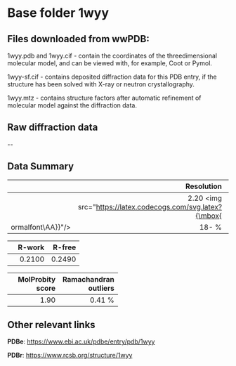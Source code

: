 # Base folder 1wyy

## Files downloaded from wwPDB:

1wyy.pdb and 1wyy.cif - contain the coordinates of the threedimensional molecular model, and can be viewed with, for example, Coot or Pymol.

1wyy-sf.cif - contains deposited diffraction data for this PDB entry, if the structure has been solved with X-ray or neutron crystallography.

1wyy.mtz - contains structure factors after automatic refinement of molecular model against the diffraction data.

## Raw diffraction data

--<br> 

## Data Summary
|   | Resolution | Completeness| I/sigma |
|---|-------------:|----------------:|--------------:|
|   |2.20 <img src="https://latex.codecogs.com/svg.latex?{\mbox{
ormalfont\AA}}"/>|  18- %|<img width=50/>10.40|

|   | **R-work**| **R-free**   
|---|-------------:|----------------:|           
||0.2100|0.2490|

|   |**MolProbity<br>score**| **Ramachandran<br>outliers** 
|---|-------------:|----------------:|
||1.90|0.41 %|

## Other relevant links 
**PDBe**:  https://www.ebi.ac.uk/pdbe/entry/pdb/1wyy
 
**PDBr**: https://www.rcsb.org/structure/1wyy 

